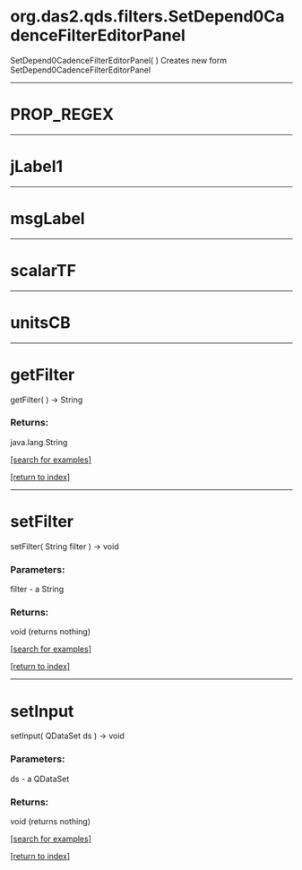 # org.das2.qds.filters.SetDepend0CadenceFilterEditorPanel
SetDepend0CadenceFilterEditorPanel( )
Creates new form SetDepend0CadenceFilterEditorPanel

***
<a name="PROP_REGEX"></a>
# PROP_REGEX



***
<a name="jLabel1"></a>
# jLabel1



***
<a name="msgLabel"></a>
# msgLabel



***
<a name="scalarTF"></a>
# scalarTF



***
<a name="unitsCB"></a>
# unitsCB



***
<a name="getFilter"></a>
# getFilter
getFilter(  ) &rarr; String



### Returns:
java.lang.String


<a href="https://github.com/autoplot/dev/search?q=getFilter&unscoped_q=getFilter">[search for examples]</a>

<a href="https://github.com/autoplot/documentation/blob/master/javadoc/index-all.md">[return to index]</a>

***
<a name="setFilter"></a>
# setFilter
setFilter( String filter ) &rarr; void



### Parameters:
filter - a String

### Returns:
void (returns nothing)


<a href="https://github.com/autoplot/dev/search?q=setFilter&unscoped_q=setFilter">[search for examples]</a>

<a href="https://github.com/autoplot/documentation/blob/master/javadoc/index-all.md">[return to index]</a>

***
<a name="setInput"></a>
# setInput
setInput( QDataSet ds ) &rarr; void



### Parameters:
ds - a QDataSet

### Returns:
void (returns nothing)


<a href="https://github.com/autoplot/dev/search?q=setInput&unscoped_q=setInput">[search for examples]</a>

<a href="https://github.com/autoplot/documentation/blob/master/javadoc/index-all.md">[return to index]</a>

